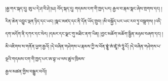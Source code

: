 ﻿  
།རྒྱ་གར་སྐད་དུ། ཨུ་པ་དེ་ཤ་བི་ཤེ་ཥཿ། བོད་སྐད་དུ། གདམས་ངག་གི་ཁྱད་པར། རྒྱལ་བ་རྣམ་སྣང་ཞེས་གྲགས་དང། །རིན་ཆེན་འབྱུང་ལྡན་ཉིད་དང་ཡང། །སྣང་མཛད་དང་ནི་དོན་ཡོད་གྲུབ། །མི་བསྐྱོད་པར་ཡང་རབ་ཏུ་བསྒྲགས། །འདི་  
དག་མདོག་ནི་དཀར་དང་སེར། །དམར་དང་ལྗང་གུ་མཐིང་ནག་ཡིན། །བྱང་མཆོག་མཆོག་སྦྱིན་མཉམ་བཞག་དང། །མི་འཇིགས་ས་གནོན་ཕྱག་རྒྱའོ། །དེ་བཞིན་གཤེགས་པ་རྣམས་ཀྱི་ས་བོན་བྷཱུཾ་ཨཾ་ཛྲཱཾ་ཁཾ་ཧཱུཾ་ངོ། །དེ་བཞིན་གཤེགས་པ་ལྔའི་གདམས་ངག་གི་ཁྱད་པར་ཨ་བྷ་ཡ་ལས་ཚུལ་ཁྲིམས་  
རྒྱལ་མཚན་གྱིས་བསྒྱུར་བའོ།།  
  
